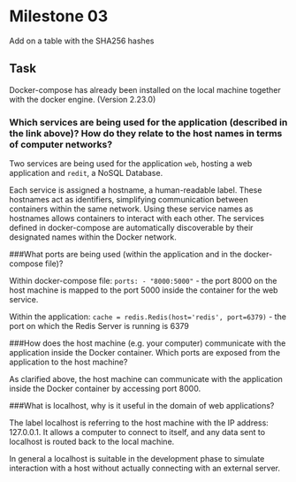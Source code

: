 # Milestone 03

Add on a table with the SHA256 hashes 

## Task 

Docker-compose has already been installed on the local machine together with the docker engine. (Version 2.23.0) 

### Which services are being used for the application (described in the link above)? How do they relate to the host names in terms of computer networks?

Two services are being used for the application ```web```, hosting a web application and ```redit```, a NoSQL Database.

Each service is assigned a hostname, a human-readable label. These hostnames act as identifiers, simplifying communication between containers within the same network. Using these service names as hostnames allows containers to interact with each other. The services defined in docker-compose are automatically discoverable by their designated names within the Docker network. 

###What ports are being used (within the application and in the docker-compose file)?

Within docker-compose file: ```ports: - "8000:5000"``` - the port 8000 on the host machine is mapped to the port 5000 inside the container for the web service. 

Within the application: ```cache = redis.Redis(host='redis', port=6379)``` - the port on which the Redis Server is running is 6379

###How does the host machine (e.g. your computer) communicate with the application inside theDocker container. Which ports are exposed from the application to the host machine?

As clarified above, the host machine can communicate with the application inside the Docker container by accessing port 8000.

###What is localhost, why is it useful in the domain of web applications?

The label localhost is referring to the host machine with the IP address: 127.0.0.1. It allows a computer to connect to itself, and any data sent to localhost is routed back to the local machine.

In general a localhost is suitable in the development phase to simulate interaction with a host without actually connecting with an external server. 


